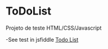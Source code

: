 # ToDoList
Projeto de teste HTML/CSS/Javascript

-See test in jsfiddle <a href="https://jsfiddle.net/FrewsDev/aucs1ke7/" target="blank">Todo List</a>